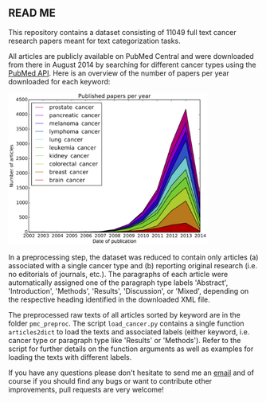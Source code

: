 ## READ ME

This repository contains a dataset consisting of 11049 full text cancer research papers meant for text categorization tasks. 

All articles are publicly available on PubMed Central and were downloaded from there in August 2014 by searching for different cancer types using the [PubMed API](http://www.ncbi.nlm.nih.gov/books/NBK25500/). Here is an overview of the number of papers per year downloaded for each keyword:

<img src="cancerpapers.png" width="400">

In a preprocessing step, the dataset was reduced to contain only articles (a) associated with a single cancer type and (b) reporting original research (i.e. no editorials of journals, etc.). The paragraphs of each article were automatically assigned one of the paragraph type labels 'Abstract', 'Introduction', 'Methods', 'Results', 'Discussion', or 'Mixed', depending on the respective heading identified in the downloaded XML file. 

The preprocessed raw texts of all articles sorted by keyword are in the folder `pmc_preproc`. The script `load_cancer.py` contains a single function `articles2dict` to load the texts and associated labels (either keyword, i.e. cancer type or paragraph type like 'Results' or 'Methods'). Refer to the script for further details on the function arguments as well as examples for loading the texts with different labels.

If you have any questions please don't hesitate to send me an [email](mailto:cod3licious@gmail.com) and of course if you should find any bugs or want to contribute other improvements, pull requests are very welcome!
